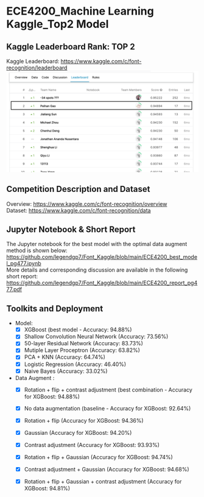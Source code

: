 # ECE4200_Machine Learning Kaggle_Top2 Model
## Kaggle Leaderboard Rank: TOP 2  
Kaggle Leaderboard: https://www.kaggle.com/c/font-recognition/leaderboard  
  ![image](https://github.com/legendgp7/Font_Kaggle/blob/main/readme_img/Rank.png)
## Competition Description and Dataset
Overview: https://www.kaggle.com/c/font-recognition/overview  
Dataset: https://www.kaggle.com/c/font-recognition/data

## Jupyter Notebook & Short Report
The Jupyter notebook for the best model with the optimal data augment method is shown below:  
https://github.com/legendgp7/Font_Kaggle/blob/main/ECE4200_best_model_pg477.ipynb  
More details and corresponding discussion are available in the following short report:  
https://github.com/legendgp7/Font_Kaggle/blob/main/ECE4200_report_pg477.pdf

## Toolkits and Deployment

- Model:
  - [x] XGBoost (best model - Accuracy: 94.88%)
  - [x] Shallow Convolution Neural Network (Accuracy: 73.56%)
  - [x] 50-layer Residual Network (Accuracy: 83.73%)
  - [x] Mutiple Layer Proceptron (Accuracy: 63.82%)
  - [x] PCA + KNN (Accuracy: 64.74%)
  - [x] Logistic Regression (Accuracy: 46.40%)
  - [x] Naive Bayes (Accuracy: 33.02%)

- Data Augment :
  - [x] Rotation + flip + contrast adjustment (best combination - Accuracy for XGBoost: 94.88%)
  - [x] No data augmentation (baseline - Accuracy for XGBoost: 92.64%)
  - [x] Rotation + flip (Accuracy for XGBoost: 94.36%)
  - [x] Gaussian (Accuracy for XGBoost: 94.20%)
  - [x] Contrast adjustment (Accuracy for XGBoost: 93.93%)
  - [x] Rotation + flip + Gaussian (Accuracy for XGBoost: 94.74%)
  - [x] Contrast adjustment + Gaussian (Accuracy for XGBoost: 94.68%)
  - [x] Rotation + flip + Gaussian + contrast adjustment (Accuracy for XGBoost: 94.81%)
  
